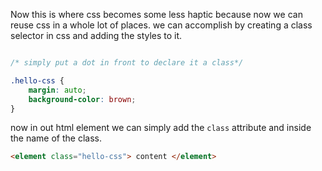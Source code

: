 Now this is where css becomes some less haptic because now we can reuse css in a whole lot of places. we can accomplish by creating a class selector in css and adding the styles to it.

```css 

/* simply put a dot in front to declare it a class*/

.hello-css {
	margin: auto;
	background-color: brown;
}
```

now in out html element we can simply add the `class` attribute and inside the name of the class.

```html 
<element class="hello-css"> content </element>
```

